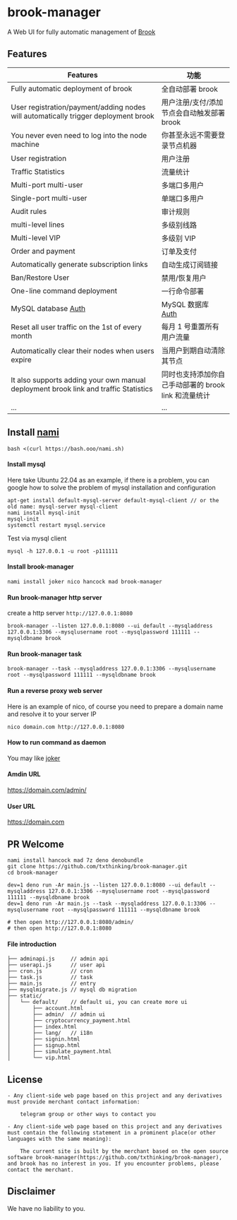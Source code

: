 # brook-manager

A Web UI for fully automatic management of [Brook](https://github.com/txthinking/brook)

## Features

| Features                                                                             | 功能                                                 |
| ------------------------------------------------------------------------------------ | ---------------------------------------------------- |
| Fully automatic deployment of brook                                                  | 全自动部署 brook                                     |
| User registration/payment/adding nodes will automatically trigger deployment brook   | 用户注册/支付/添加节点会自动触发部署 brook           |
| You never even need to log into the node machine                                     | 你甚至永远不需要登录节点机器                         |
| User registration                                                                    | 用户注册                                             |
| Traffic Statistics                                                                   | 流量统计                                             |
| Multi-port multi-user                                                                | 多端口多用户                                         |
| Single-port multi-user                                                               | 单端口多用户                                         |
| Audit rules                                                                          | 审计规则                                             |
| multi-level lines                                                                    | 多级别线路                                           |
| Multi-level VIP                                                                      | 多级别 VIP                                           |
| Order and payment                                                                    | 订单及支付                                           |
| Automatically generate subscription links                                            | 自动生成订阅链接                                     |
| Ban/Restore User                                                                     | 禁用/恢复用户                                        |
| One-line command deployment                                                          | 一行命令部署                                         |
| MySQL database [Auth](https://github.com/denodrivers/mysql/issues/37#issuecomment-651771807)                                                                      | MySQL 数据库 [Auth](https://github.com/denodrivers/mysql/issues/37#issuecomment-651771807)                                        |
| Reset all user traffic on the 1st of every month                                     | 每月 1 号重置所有用户流量                            |
| Automatically clear their nodes when users expire                                    | 当用户到期自动清除其节点                             |
| It also supports adding your own manual deployment brook link and traffic Statistics | 同时也支持添加你自己手动部署的 brook link 和流量统计 |
| ...                                                                                  | ...                                                  |

## Install [nami](https://github.com/txthinking/nami)

```
bash <(curl https://bash.ooo/nami.sh)
```

#### Install mysql

Here take Ubuntu 22.04 as an example, if there is a problem, you can google how to solve the problem of mysql installation and configuration

```
apt-get install default-mysql-server default-mysql-client // or the old name: mysql-server mysql-client
nami install mysql-init
mysql-init
systemctl restart mysql.service
```

Test via mysql client

```
mysql -h 127.0.0.1 -u root -p111111
```

#### Install brook-manager

```
nami install joker nico hancock mad brook-manager
```

#### Run brook-manager http server

create a http server `http://127.0.0.1:8080`

```
brook-manager --listen 127.0.0.1:8080 --ui default --mysqladdress 127.0.0.1:3306 --mysqlusername root --mysqlpassword 111111 --mysqldbname brook
```

#### Run brook-manager task

```
brook-manager --task --mysqladdress 127.0.0.1:3306 --mysqlusername root --mysqlpassword 111111 --mysqldbname brook
```

#### Run a reverse proxy web server

Here is an example of nico, of course you need to prepare a domain name and resolve it to your server IP

```
nico domain.com http://127.0.0.1:8080
```

#### How to run command as daemon

You may like [joker](https://github.com/txthinking/joker)

#### Amdin URL

https://domain.com/admin/

#### User URL

https://domain.com

## PR Welcome

```
nami install hancock mad 7z deno denobundle
git clone https://github.com/txthinking/brook-manager.git
cd brook-manager

dev=1 deno run -Ar main.js --listen 127.0.0.1:8080 --ui default --mysqladdress 127.0.0.1:3306 --mysqlusername root --mysqlpassword 111111 --mysqldbname brook
dev=1 deno run -Ar main.js --task --mysqladdress 127.0.0.1:3306 --mysqlusername root --mysqlpassword 111111 --mysqldbname brook

# then open http://127.0.0.1:8080/admin/
# then open http://127.0.0.1:8080
```

#### File introduction

```
├── adminapi.js     // admin api
├── userapi.js      // user api
├── cron.js         // cron
├── task.js         // task
├── main.js         // entry
├── mysqlmigrate.js // mysql db migration
├── static/
│   └── default/    // default ui, you can create more ui
│       ├── account.html
│       ├── admin/  // admin ui
│       ├── cryptocurrency_payment.html
│       ├── index.html
│       ├── lang/   // i18n
│       ├── signin.html
│       ├── signup.html
│       ├── simulate_payment.html
│       └── vip.html
```

## License

```
- Any client-side web page based on this project and any derivatives must provide merchant contact information:

    telegram group or other ways to contact you

- Any client-side web page based on this project and any derivatives must contain the following statement in a prominent place(or other languages with the same meaning):

    The current site is built by the merchant based on the open source software brook-manager(https://github.com/txthinking/brook-manager), and brook has no interest in you. If you encounter problems, please contact the merchant.
```

## Disclaimer

We have no liability to you.
